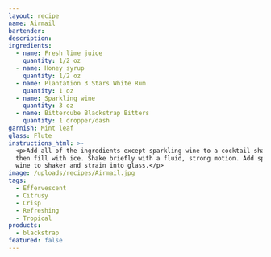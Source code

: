 ```yaml
---
layout: recipe
name: Airmail
bartender:
description:
ingredients:
  - name: Fresh lime juice
    quantity: 1/2 oz
  - name: Honey syrup
    quantity: 1/2 oz
  - name: Plantation 3 Stars White Rum
    quantity: 1 oz
  - name: Sparkling wine
    quantity: 3 oz
  - name: Bittercube Blackstrap Bitters
    quantity: 1 dropper/dash
garnish: Mint leaf
glass: Flute
instructions_html: >-
  <p>Add all of the ingredients except sparkling wine to a cocktail shaker and
  then fill with ice. Shake briefly with a fluid, strong motion. Add sparkling
  wine to shaker and strain into glass.</p>
image: /uploads/recipes/Airmail.jpg
tags:
  - Effervescent
  - Citrusy
  - Crisp
  - Refreshing
  - Tropical
products:
  - blackstrap
featured: false
---
```



